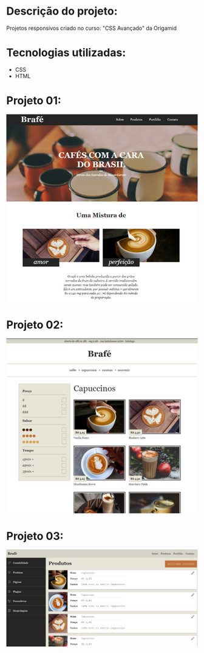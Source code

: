 # Descrição do projeto:

Projetos responsivos criado no curso: "CSS Avançado" da Origamid

# Tecnologias utilizadas:

- CSS
- HTML

# Projeto 01:

![](https://github.com/iorgama/origamid_css_avancado/blob/main/Exemplo-01/img/exercicio01.png)

# Projeto 02:

![](https://github.com/iorgama/origamid_css_avancado/blob/main/Exemplo-02/img/exercicio02.png)

# Projeto 03:

![](https://github.com/iorgama/origamid_css_avancado/blob/main/Exemplo-03/img/exercicio03.png)
